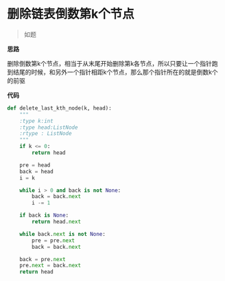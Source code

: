 # 删除链表倒数第k个节点
> 如题

**思路**

删除倒数第k个节点，相当于从末尾开始删除第k各节点，所以只要让一个指针跑到结尾的时候，和另外一个指针相距k个节点，那么那个指针所在的就是倒数k个的前驱

**代码**

```python
def delete_last_kth_node(k, head):
    """
    :type k:int
    :type head:ListNode
    :rtype : ListNode
    """
    if k <= 0:
        return head

    pre = head
    back = head
    i = k

    while i > 0 and back is not None:
        back = back.next
        i -= 1

    if back is None:
        return head.next

    while back.next is not None:
        pre = pre.next
        back = back.next

    back = pre.next
    pre.next = back.next
    return head
```
